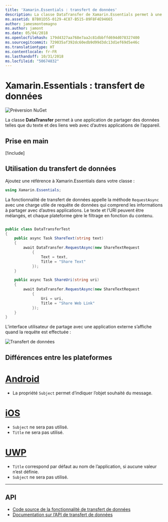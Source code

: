 ```yaml
---
title: 'Xamarin.Essentials : transfert de données'
description: La classe DataTransfer de Xamarin.Essentials permet à une application de partager des données telles que du texte et des liens web avec d’autres applications de l’appareil.
ms.assetid: B7B01D55-0129-4C87-B515-89F8F4E94665
author: jamesmontemagno
ms.author: jamont
ms.date: 05/04/2018
ms.openlocfilehash: 179d4327aa768e7aa2c81dbbffd694d078327400
ms.sourcegitcommit: 729035af392dc60edb9d99d3dc13d1ef69d5e46c
ms.translationtype: HT
ms.contentlocale: fr-FR
ms.lasthandoff: 10/31/2018
ms.locfileid: "50674832"
---
```

# <a name="xamarinessentials-data-transfer"></a>Xamarin.Essentials : transfert de données

![Préversion NuGet](~/media/shared/pre-release.png)

La classe **DataTransfer** permet à une application de partager des données telles que du texte et des liens web avec d’autres applications de l’appareil.

## <a name="get-started"></a>Prise en main

[!include[](~/essentials/includes/get-started.md)]

## <a name="using-data-transfer"></a>Utilisation du transfert de données

Ajoutez une référence à Xamarin.Essentials dans votre classe :

```csharp
using Xamarin.Essentials;
```

La fonctionnalité de transfert de données appelle la méthode `RequestAsync` avec une charge utile de requête de données qui comprend les informations à partager avec d’autres applications. Le texte et l’URI peuvent être mélangés, et chaque plateforme gère le filtrage en fonction du contenu.

```csharp

public class DataTransferTest
{
    public async Task ShareText(string text)
    {
        await DataTransfer.RequestAsync(new ShareTextRequest
            {
                Text = text,
                Title = "Share Text"
            });
    }

    public async Task ShareUri(string uri)
    {
        await DataTransfer.RequestAsync(new ShareTextRequest
            {
                Uri = uri,
                Title = "Share Web Link"
            });
    }
}
```

L’interface utilisateur de partage avec une application externe s’affiche quand la requête est effectuée :

![Transfert de données](data-transfer-images/data-transfer.png)

## <a name="platform-differences"></a>Différences entre les plateformes

# <a name="androidtabandroid"></a>[Android](#tab/android)

* La propriété `Subject` permet d’indiquer l’objet souhaité du message.

# <a name="iostabios"></a>[iOS](#tab/ios)

* `Subject` ne sera pas utilisé.
* `Title` ne sera pas utilisé.

# <a name="uwptabuwp"></a>[UWP](#tab/uwp)

* `Title` correspond par défaut au nom de l’application, si aucune valeur n’est définie.
* `Subject` ne sera pas utilisé.

-----

## <a name="api"></a>API

- [Code source de la fonctionnalité de transfert de données](https://github.com/xamarin/Essentials/tree/master/Xamarin.Essentials/DataTransfer)
- [Documentation sur l’API de transfert de données](xref:Xamarin.Essentials.DataTransfer)
